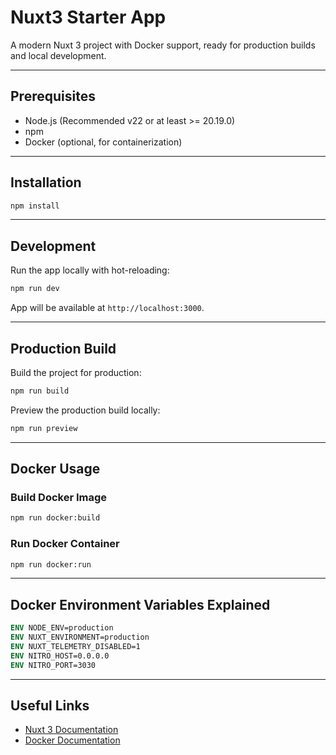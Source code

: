 
# Nuxt3 Starter App

A modern Nuxt 3 project with Docker support, ready for production builds and local development.

---

## Prerequisites

* Node.js (Recommended v22 or at least >= 20.19.0)
* npm
* Docker (optional, for containerization)

---

## Installation

```bash
npm install
```

---

## Development

Run the app locally with hot-reloading:

```bash
npm run dev
```

App will be available at `http://localhost:3000`.

---

## Production Build

Build the project for production:

```bash
npm run build
```

Preview the production build locally:

```bash
npm run preview
```

---

## Docker Usage

### Build Docker Image

```bash
npm run docker:build
```

### Run Docker Container

```bash
npm run docker:run
```

---

## Docker Environment Variables Explained

```dockerfile
ENV NODE_ENV=production
ENV NUXT_ENVIRONMENT=production
ENV NUXT_TELEMETRY_DISABLED=1
ENV NITRO_HOST=0.0.0.0
ENV NITRO_PORT=3030
```
---

## Useful Links

* [Nuxt 3 Documentation](https://nuxt.com/docs)
* [Docker Documentation](https://docs.docker.com)


